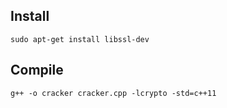 ## Install

```
sudo apt-get install libssl-dev
```

## Compile

```
g++ -o cracker cracker.cpp -lcrypto -std=c++11
```
